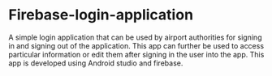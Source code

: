 # Firebase-login-application
A simple login application that can be used by airport authorities for signing in and signing out of the application. This app can
further be used to access particular information or edit them after signing in the user into the app. This app is developed using 
Android studio and firebase.
